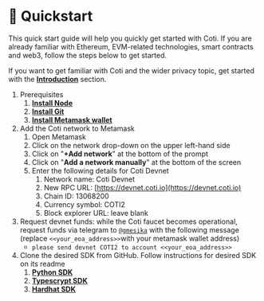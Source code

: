 # 🚀 Quickstart

This quick start guide will help you quickly get started  with Coti. If you are already familiar with Ethereum, EVM-related technologies, smart contracts and web3, follow the steps below to get started.

If you want to get familiar with Coti and the wider privacy topic, get started with the [**Introduction**](<README (1).md>) section.

1. Prerequisites
   1. [**Install Node**](https://nodejs.org/en/learn/getting-started/how-to-install-nodejs)
   2. [**Install Git**](https://git-scm.com/book/en/v2/Getting-Started-Installing-Git)
   3. [**Install Metamask wallet**](https://metamask.io/download/)
2. Add the Coti network to Metamask
   1. Open Metamask
   2. Click on the network drop-down on the upper left-hand side
   3. Click on "**+Add network**" at the bottom of the prompt
   4. Click on "**Add a network manually**" at the bottom of the screen
   5. Enter the following details for Coti Devnet
      1. Network name: Coti Devnet
      2. New RPC URL: [https://devnet.coti.io](https://devnet.coti.io)
      3. Chain ID: 13068200
      4. Currency symbol: COTI2
      5. Block explorer URL: leave blank
3. Request devnet funds: while the Coti faucet becomes operational, request funds via telegram to [`@gmesika`](https://t.me/gmesika) with the following message (replace `<<your_eoa_address>>`with your metamask wallet address)
   * `please send devnet COTI2 to account <<your_eoa_address>>`
4. Clone the desired SDK from GitHub.  Follow instructions for desired SDK on its readme
   1. [**Python SDK**](https://github.com/coti-io/coti-sdk-python)
   2. [**Typescrypt SDK**](https://github.com/coti-io/coti-sdk-typescript)
   3. [**Hardhat SDK**](https://github.com/coti-io/confidentiality-contracts?tab=readme-ov-file#hardhat-confidential-contracts---usage)
